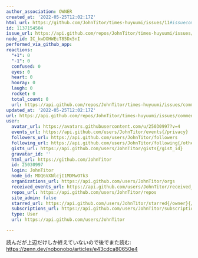 ```yaml
---
author_association: OWNER
created_at: '2022-05-25T12:02:17Z'
html_url: https://github.com/JohnTitor/times-huyuumi/issues/11#issuecomment-1137154504
id: 1137154504
issue_url: https://api.github.com/repos/JohnTitor/times-huyuumi/issues/11
node_id: IC_kwDOHWEcT85Dx5nI
performed_via_github_app: 
reactions:
  "+1": 0
  "-1": 0
  confused: 0
  eyes: 0
  heart: 0
  hooray: 0
  laugh: 0
  rocket: 0
  total_count: 0
  url: https://api.github.com/repos/JohnTitor/times-huyuumi/issues/comments/1137154504/reactions
updated_at: '2022-05-25T12:02:17Z'
url: https://api.github.com/repos/JohnTitor/times-huyuumi/issues/comments/1137154504
user:
  avatar_url: https://avatars.githubusercontent.com/u/25030997?v=4
  events_url: https://api.github.com/users/JohnTitor/events{/privacy}
  followers_url: https://api.github.com/users/JohnTitor/followers
  following_url: https://api.github.com/users/JohnTitor/following{/other_user}
  gists_url: https://api.github.com/users/JohnTitor/gists{/gist_id}
  gravatar_id: ''
  html_url: https://github.com/JohnTitor
  id: 25030997
  login: JohnTitor
  node_id: MDQ6VXNlcjI1MDMwOTk3
  organizations_url: https://api.github.com/users/JohnTitor/orgs
  received_events_url: https://api.github.com/users/JohnTitor/received_events
  repos_url: https://api.github.com/users/JohnTitor/repos
  site_admin: false
  starred_url: https://api.github.com/users/JohnTitor/starred{/owner}{/repo}
  subscriptions_url: https://api.github.com/users/JohnTitor/subscriptions
  type: User
  url: https://api.github.com/users/JohnTitor

---
```

読んだが上辺だけしか終えていないので後でまた読む: https://zenn.dev/nobonobo/articles/e43cdca80650e4